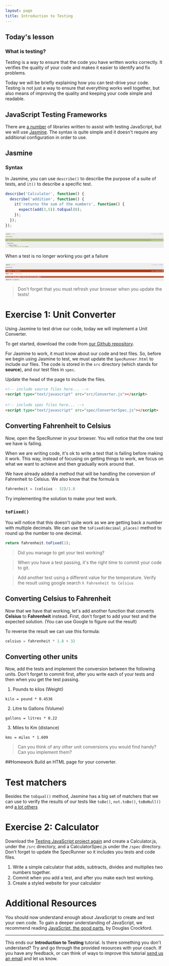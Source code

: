 ```yaml
---
layout: page
title: Introduction to Testing
---
```


## Today's lesson

### What is testing?

Testing is a way to ensure that the code you have written works correctly. It verifies the quality of your code and makes it easier to identify and fix problems.

Today we will be briefly explaining how you can test-drive your code. Testing is not just a way to ensure that everything works well together, but also means of improving the quality and keeping your code simple and readable.

## JavaScript Testing Frameworks

There are [a number](http://en.wikipedia.org/wiki/List_of_unit_testing_frameworks#JavaScript) of libraries written to assist with testing JavaScript, but we will use [Jasmine](http://pivotal.github.io/jasmine/). The syntax is quite simple and it doesn't require any additional configuration in order to use.

## Jasmine

### Syntax

In Jasmine, you can use `describe()` to describe the purpose of a suite of tests, and `it()` to describe a specific test.


```javascript
describe('Calculator', function() {
  describe('addition', function() {
    it('returns the sum of the numbers', function() {
      expect(add(3,5)).toEqual(8);
    });
  });
});
```

![](assets/images/calculator-test.png)

When a test is no longer working you get a failure

![](assets/images/calculator-test-fail.png)


> Don't forget that you must refresh your browser when you update the tests!

# Exercise 1: Unit Converter

Using Jasmine to test drive our code, today we will implement a Unit Converter.

To get started, download the code from [our Github repository](https://github.com/codebar/TestingJavascript).

For Jasmine to work, it must know about our code and test files. So, before we begin using Jasmine to test, we must update the `SpecRunner.html` to include our files. The code is stored in the `src` directory (which stands for **source**), and our test files in `spec`.

Update the head of the page to include the files.

```html
<!-- include source files here... -->
<script type="text/javascript" src="src/Converter.js"></script>

<!-- include spec files here... -->
<script type="text/javascript" src="spec/ConverterSpec.js"></script>
```


## Converting Fahrenheit to Celsius

Now, open the SpecRunner in your browser. You will notice that the one test we have is failing.

When we are writing code, it's ok to write a test that is failing before making it work. This way, instead of focusing on getting things to work, we focus on what we want to achieve and then gradually work around that.

We have already added a method that will be handling the conversion of Fahrenheit to Celsius. We also know that the formula is

```javascript
fahrenheit = (celsius - 32)/1.8
```

Try implementing the solution to make your test work.

### `toFixed()`

You will notice that this doesn't quite work as we are getting back a number with multiple decimals. We can use the `toFixed(decimal_places)` method to round up the number to one decimal.

```javascript
return fahrenheit.toFixed(1);
```

> Did you manage to get your test working?

> When you have a test passing, it's the right time to commit your code to git.

> Add another test using a different value for the temperature. Verify the result using google search `X Fahrenheit to Celsius`


## Converting Celsius to Fahrenheit

Now that we have that working, let's add another function that converts **Celsius** to **Fahrenheit** instead.
First, don't forget to add your test and the expected solution. (You can use Google to figure out the result)

To reverse the result we can use this formula:

```javascript
celsius = fahrenheit * 1.8 + 32
```

## Converting other units

Now, add the tests and implement the conversion between the following units. Don't forget to commit first, after you write each of your tests and then when you get the test passing.

1. Pounds to kilos (Weight)
```
kilo = pound * 0.4536
```

2. Litre to Gallons (Volume)
````
gallons = litres * 0.22
````

3. Miles to Km (distance)
```
kms = miles * 1.609
```

> Can you think of any other unit conversions you would find handy? Can you implement them?

##Homework
 Build an HTML page for your converter.

# Test matchers

Besides the `toEqual()` method, Jasmine has a big set of matchers that we can use to verify the results of our tests like `toBe()`, `not.toBe()`, `toBeNull()` and [a lot others](http://pivotal.github.io/jasmine/)


# Exercise 2: Calculator

Download the [Testing JavaScript project again](https://github.com/codebar/TestingJavascript) and create a Calculator.js, under the `/src` directory, and a CalculatorSpec.js under the `/spec` directory. Don't forget to update the SpecRunner so it includes you tests and code files.

1. Write a simple calculator that adds, subtracts, divides and multiplies two numbers together.
2. Commit when you add a test, and after you make each test working.
3. Create a styled website for your calculator


# Additional Resources

You should now understand enough about JavaScript to create and test your own code.
To gain a deeper understanding of JavaScript, we recommend reading [JavaScript, the good parts](http://www.amazon.co.uk/JavaScript-Good-Parts-Douglas-Crockford/dp/0596517742), by Douglas Crockford.

---
This ends our **Introduction to Testing** tutorial. Is there something you don't understand? Try and go through the provided resources with your coach. If you have any feedback, or can think of ways to improve this tutorial [send us an email](mailto:feedback@codebar.io) and let us know.

